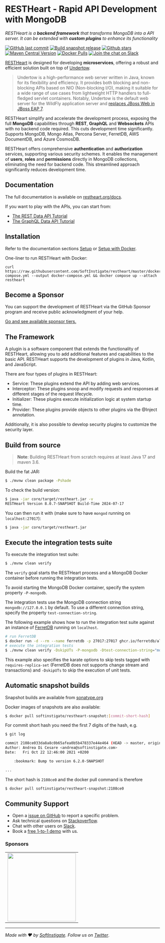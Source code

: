 # RESTHeart - Rapid API Development with MongoDB

_RESTHeart is a **backend framework** that transforms MongoDB into a API server. It can be extended with **custom plugins** to enhance its functionality_

[![GitHub last commit](https://img.shields.io/github/last-commit/softinstigate/restheart)](https://github.com/SoftInstigate/restheart/commits/master)
[![Build snapshot release](https://github.com/SoftInstigate/restheart/actions/workflows/branch.yml/badge.svg)](https://github.com/SoftInstigate/restheart/actions/workflows/branch.yml)
[![Github stars](https://img.shields.io/github/stars/SoftInstigate/restheart?label=Github%20Stars)](https://github.com/SoftInstigate/restheart)
[![Maven Central Version](https://img.shields.io/maven-central/v/org.restheart/restheart-core)](https://central.sonatype.com/search?q=g:org.restheart/restheart-core)
[![Docker Pulls](https://img.shields.io/docker/pulls/softinstigate/restheart.svg?maxAge=2592000)](https://hub.docker.com/r/softinstigate/restheart/)
[![Join the chat on Slack](https://img.shields.io/badge/chat-on%20slack-orange)](https://join.slack.com/t/restheart/shared_invite/zt-1olrhtoq8-5DdYLBWYDonFGEALhmgSXQ)

[RESTHeart](https://restheart.org/) is designed for developing **microservices**, offering a robust and efficient solution built on top of [Undertow](https://undertow.io/).

> Undertow is a high-performance web server written in Java, known for its flexibility and efficiency. It provides both blocking and non-blocking APIs based on NIO (Non-blocking I/O), making it suitable for a wide range of use cases from lightweight HTTP handlers to full-fledged servlet containers. Notably, Undertow is the default web server for the WildFly application server and [replaces JBoss Web in JBoss EAP 7](https://docs.redhat.com/en/documentation/red_hat_jboss_enterprise_application_platform/7.3/html/development_guide/undertow).

RESTHeart simplify and accelerate the development process, exposing the full **MongoDB** capabilities through **REST**, **GraphQL** and **Websockets** APIs with no backend code required. This cuts development time significantly. Supports MongoDB, Mongo Atlas, Percona Server, FerretDB, AWS DocumentDB, and Azure CosmosDB.

RESTHeart offers comprehensive **authentication** and **authorization** services, supporting various security schemes. It enables the management of **users**, **roles** and **permissions** directly in MongoDB collections, eliminating the need for backend code. This streamlined approach significantly reduces development time.

## Documentation

The full documentation is available on [restheart.org/docs](https://restheart.org/docs/).

If you want to play with the APIs, you can start from:
- [The REST Data API Tutorial](https://restheart.org/docs/mongodb-rest/tutorial)
- [The GraphQL Data API Tutorial](https://restheart.org/docs/mongodb-graphql/tutorial)

## Installation

Refer to the documentation sections [Setup](https://restheart.org/docs/setup) or [Setup with Docker](https://restheart.org/docs/setup-with-docker).

One-liner to run RESTHeart with Docker:

```
curl https://raw.githubusercontent.com/SoftInstigate/restheart/master/docker-compose.yml --output docker-compose.yml && docker compose up --attach restheart
```

## Become a Sponsor

You can support the development of RESTHeart via the GitHub Sponsor program and receive public acknowledgment of your help.

[Go and see available sponsor tiers.](https://github.com/sponsors/SoftInstigate)

## The Framework

A plugin is a software component that extends the functionality of RESTHeart, allowing you to add additional features and capabilities to the basic API. RESTHeart supports the development of plugins in Java, Kotlin, and JavaScript.

There are four types of plugins in RESTHeart:

- Service: These plugins extend the API by adding web services.
- Interceptor: These plugins snoop and modify requests and responses at different stages of the request lifecycle.
- Initializer: These plugins execute initialization logic at system startup time.
- Provider: These plugins provide objects to other plugins via the @Inject annotation.

Additionally, it is also possible to develop security plugins to customize the security layer.

## Build from source

> **Note**: Building RESTHeart from scratch requires at least Java 17 and maven 3.6.

Build the fat JAR:

```bash
$ ./mvnw clean package -Pshade
```

To check the build version:

```bash
$ java -jar core/target/restheart.jar -v
RESTHeart Version 8.0.7-SNAPSHOT Build-Time 2024-07-17
```

You can then run it with (make sure to have `mongod` running on `localhost:27017`):

```bash
$ java -jar core/target/restheart.jar
```

## Execute the integration tests suite

To execute the integration test suite:

```bash
$ ./mvnw clean verify
```

The `verify` goal starts the RESTHeart process and a MongoDB Docker container before running the integration tests.

To avoid starting the MongoDB Docker container, specify the system property `-P-mongodb`.

The integration tests use the MongoDB connection string `mongodb://127.0.0.1` by default. To use a different connection string, specify the property `test-connection-string`.

The following example shows how to run the integration test suite against an instance of [FerretDB](https://www.ferretdb.io) running on `localhost`.

```bash
# run FerretDB
$ docker run -d --rm --name ferretdb -p 27017:27017 ghcr.io/ferretdb/all-in-one
# execute the integration tests
$ ./mvnw clean verify -DskipUTs -P-mongodb -Dtest-connection-string="mongodb://username:password@localhost/ferretdb?authMechanism=PLAIN" -Dkarate.options="--tags ~@requires-replica-set"
```

This example also specifies the karate options to skip tests tagged with `requires-replica-set` (FerretDB does not supports change stream and transactions) and `-DskipUTs` to skip the execution of unit tests.

## Automatic snapshot builds

Snapshot builds are available from [sonatype.org](https://s01.oss.sonatype.org/content/repositories/snapshots/org/restheart/restheart/)

Docker images of snapshots are also available:

```bash
$ docker pull softinstigate/restheart-snapshot:[commit-short-hash]
```

For commit short hash you need the first 7 digits of the hash, e.g.

```bash
$ git log

commit 2108ce033da8a8c0b65afea0b5b478337e44e464 (HEAD -> master, origin/master, origin/HEAD)
Author: Andrea Di Cesare <andrea@softinstigate.com>
Date:   Fri Oct 22 12:46:00 2021 +0200

    :bookmark: Bump to version 6.2.0-SNAPSHOT

...
```

The short hash is `2108ce0` and the docker pull command is therefore

```bash
$ docker pull softinstigate/restheart-snapshot:2108ce0
```

## Community Support

- Open a [issue on GitHub](https://github.com/SoftInstigate/restheart/issues/new) to report a specific problem.
- Ask technical questions on [Stackoverflow](https://stackoverflow.com/questions/ask?tags=restheart).
- Chat with other users on [Slack](https://join.slack.com/t/restheart/shared_invite/zt-1olrhtoq8-5DdYLBWYDonFGEALhmgSXQ).
- Book a [free 1-to-1 demo](https://calendly.com/restheart) with us.

### Sponsors

<table>
  <tbody>
    <tr>
      <td align="center" valign="middle">
        <a href="https://www.softinstigate.com" target="_blank">
          <img width="222px" src="https://www.softinstigate.com/images/logo.png">
        </a>
      </td>
    </tr>
  </tbody>
</table>

---

_Made with :heart: by [SoftInstigate](https://www.softinstigate.com). Follow us on [Twitter](https://twitter.com/softinstigate)_.
